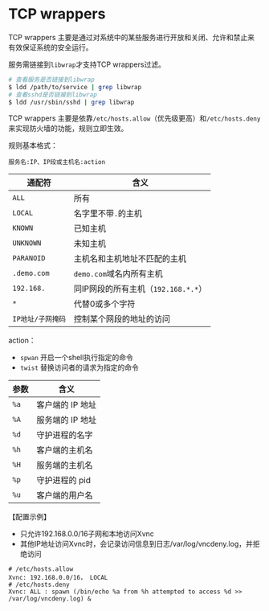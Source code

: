 # TCP wrappers

TCP wrappers 主要是通过对系统中的某些服务进行开放和关闭、允许和禁止来有效保证系统的安全运行。

服务需链接到`libwrap`才支持TCP wrappers过滤。

``` Bash
# 查看服务是否链接到libwrap
$ ldd /path/to/service | grep libwrap
# 查看sshd是否链接到libwrap
$ ldd /usr/sbin/sshd | grep libwrap
```

TCP wrappers 主要是依靠`/etc/hosts.allow`（优先级更高）和`/etc/hosts.deny`来实现防火墙的功能，规则立即生效。

规则基本格式：

```
服务名:IP、IP段或主机名:action
```

|通配符|含义|
|---|---|
|`ALL`|所有|
|`LOCAL`|名字里不带`.`的主机|
|`KNOWN`|已知主机|
|`UNKNOWN`|未知主机|
|`PARANOID`|主机名和主机地址不匹配的主机|
|`.demo.com`|`demo.com`域名内所有主机|
|`192.168.`|同IP网段的所有主机（`192.168.*.*`）|
|`*`|代替0或多个字符|
|`IP地址/子网掩码`|控制某个网段的地址的访问|

action：

- `spwan` 开启一个shell执行指定的命令
- `twist` 替换访问者的请求为指定的命令

|参数|含义|
|---|---|
|`%a`|客户端的 IP 地址|
|`%A`|服务端的 IP 地址|
|`%d`|守护进程的名字|
|`%h`|客户端的主机名|
|`%H`|服务端的主机名|
|`%p`|守护进程的 pid|
|`%u`|客户端的用户名|

【配置示例】

- 只允许192.168.0.0/16子网和本地访问Xvnc
- 其他IP地址访问Xvnc时，会记录访问信息到日志/var/log/vncdeny.log，并拒绝访问
```
# /etc/hosts.allow
Xvnc: 192.168.0.0/16， LOCAL
# /etc/hosts.deny
Xvnc: ALL : spawn (/bin/echo %a from %h attempted to access %d >> /var/log/vncdeny.log) &
```
